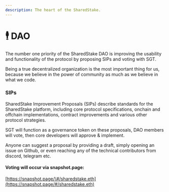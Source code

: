 ```yaml
---
description: The heart of the SharedStake.
---
```


# 🕴 DAO

The number one priority of the SharedStake DAO is improving the usability and functionality of the protocol by proposing SIPs and voting with SGT.

Being a true decentralized organization is the most important thing for us, because we believe in the power of community as much as we believe in what we code.

### SIPs

SharedStake Improvement Proposals \(SIPs\) describe standards for the SharedStake platform, including core protocol specifications, onchain and offchain implementations, contract improvements and various other protocol strategies.

SGT will function as a governance token on these proposals, DAO members will vote, then core developers will approve & implement.

Anyone can suggest a proposal by providing a draft, simply opening an issue on Github, or even reaching any of the technical contributors from discord, telegram etc.

#### Voting will occur via snapshot.page:

[https://snapshot.page/\#/sharedstake.eth](https://snapshot.page/#/sharedstake.eth)

  


